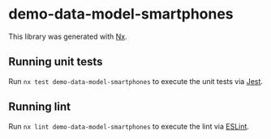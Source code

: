 # demo-data-model-smartphones

This library was generated with [Nx](https://nx.dev).

## Running unit tests

Run `nx test demo-data-model-smartphones` to execute the unit tests via [Jest](https://jestjs.io).

## Running lint

Run `nx lint demo-data-model-smartphones` to execute the lint via [ESLint](https://eslint.org/).
